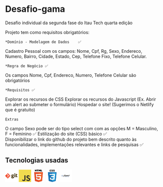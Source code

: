 # Desafio-gama
Desafio individual da segunda fase do Itau Tech quarta edição

Projeto tem como requisitos obrigatórios: 

    *Domínio - Modelagem de Dados    ✅
Cadastro Pessoal com os campos: Nome,
Cpf, Rg, Sexo, Endereco, Numero, Bairro,
 Cidade, Estado, Cep, Telefone Fixo, Telefone Celular.    

    *Regra de Negócio ✅
Os campos Nome, Cpf, Endereco, Numero, Telefone Celular são obrigatórios 

    *Requisitos ✅
Explorar os recursos de CSS
Explorar os recursos do Javascript (Ex. Abrir um alert ao submeter o formulário)
Hospedar o site! (Sugerimos o Netlify que é gratuito) 

    Extras
O campo Sexo pode ser do tipo select com com as opções M = Masculino, F = Feminino ✅
Estilização do site (CSS) básico  ✅  
Disponibilizar o link do github do projeto bem descrito quanto às funcionalidades, implementações relevantes e links de pesquisas ✅

 <h2>Tecnologias usadas</h2>

 <code><img height="40" src="https://raw.githubusercontent.com/github/explore/80688e429a7d4ef2fca1e82350fe8e3517d3494d/topics/git/git.png"></code>
 <code><img height="40" src="https://raw.githubusercontent.com/github/explore/80688e429a7d4ef2fca1e82350fe8e3517d3494d/topics/javascript/javascript.png"></code>
 <code><img height="40" src="https://raw.githubusercontent.com/github/explore/80688e429a7d4ef2fca1e82350fe8e3517d3494d/topics/html/html.png"></code>
 <code><img height="40" src="https://raw.githubusercontent.com/github/explore/80688e429a7d4ef2fca1e82350fe8e3517d3494d/topics/css/css.png"></code>
 <code><img height="40" src="https://raw.githubusercontent.com/github/explore/80688e429a7d4ef2fca1e82350fe8e3517d3494d/topics/jquery/jquery.png"></code>